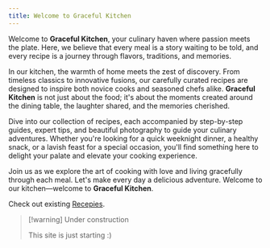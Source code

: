 ```yaml
---
title: Welcome to Graceful Kitchen
---
```


Welcome to **Graceful Kitchen**, your culinary haven where passion meets the plate. Here, we believe that every meal is a story waiting to be told, and every recipe is a journey through flavors, traditions, and memories. 

In our kitchen, the warmth of home meets the zest of discovery. From timeless classics to innovative fusions, our carefully curated recipes are designed to inspire both novice cooks and seasoned chefs alike. **Graceful Kitchen** is not just about the food; it's about the moments created around the dining table, the laughter shared, and the memories cherished.

Dive into our collection of recipes, each accompanied by step-by-step guides, expert tips, and beautiful photography to guide your culinary adventures. Whether you're looking for a quick weeknight dinner, a healthy snack, or a lavish feast for a special occasion, you'll find something here to delight your palate and elevate your cooking experience.

Join us as we explore the art of cooking with love and living gracefully through each meal. Let's make every day a delicious adventure. Welcome to our kitchen—welcome to **Graceful Kitchen**.

Check out existing [Recepies](tags/).

> [!warning] Under construction
> 
> This site is just starting :)
